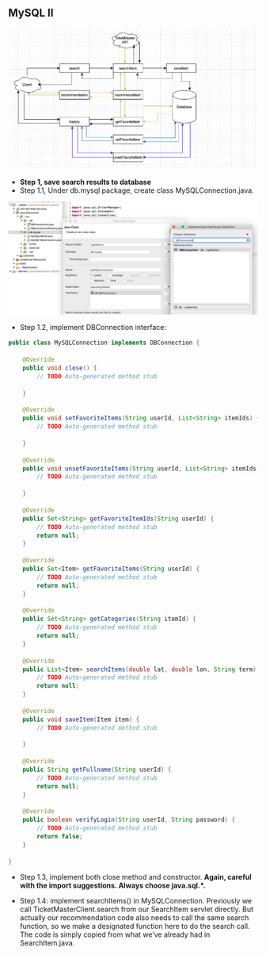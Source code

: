 ## MySQL II

![](img/2020-08-14-09-32-24.png)



- **Step 1, save search results to database**
- Step 1.1, Under db.mysql package, create class MySQLConnection.java.

![](img/2020-08-13-02-25-27.png)

- Step 1.2, implement DBConnection interface:

```java
public class MySQLConnection implements DBConnection {

	@Override
	public void close() {
		// TODO Auto-generated method stub

	}

	@Override
	public void setFavoriteItems(String userId, List<String> itemIds) {
		// TODO Auto-generated method stub

	}

	@Override
	public void unsetFavoriteItems(String userId, List<String> itemIds) {
		// TODO Auto-generated method stub

	}

	@Override
	public Set<String> getFavoriteItemIds(String userId) {
		// TODO Auto-generated method stub
		return null;
	}

	@Override
	public Set<Item> getFavoriteItems(String userId) {
		// TODO Auto-generated method stub
		return null;
	}

	@Override
	public Set<String> getCategories(String itemId) {
		// TODO Auto-generated method stub
		return null;
	}

	@Override
	public List<Item> searchItems(double lat, double lon, String term) {
		// TODO Auto-generated method stub
		return null;
	}

	@Override
	public void saveItem(Item item) {
		// TODO Auto-generated method stub

	}

	@Override
	public String getFullname(String userId) {
		// TODO Auto-generated method stub
		return null;
	}

	@Override
	public boolean verifyLogin(String userId, String password) {
		// TODO Auto-generated method stub
		return false;
	}

}
```


- Step 1.3, implement both close method and constructor. 
  **Again, careful with the import suggestions. Always choose java.sql.*.**


- Step 1.4: implement searchItems() in MySQLConnection. Previously we call 
  TicketMasterClient.search from our SearchItem servlet directly. But actually our 
  recommendation code also needs to call the same search function, so we make a designated 
  function here to do the search call.
  The code is simply copied from what we’ve already had in SearchItem.java.



































